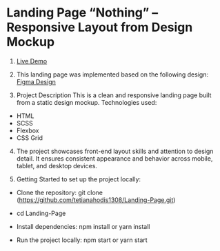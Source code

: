 # Landing Page “Nothing” – Responsive Layout from Design Mockup

1. [Live Demo](https://tetianahodis1308.github.io/Landing-Page/)

2. This landing page was implemented based on the following design: [Figma Design](https://www.figma.com/design/DtkQmQ797hk0nI4KfMi2Uq/BOSE-New-Version?node-id=6802-139&p=f)

3. Project Description
This is a clean and responsive landing page built from a static design mockup.
Technologies used:

- HTML
- SCSS
- Flexbox
- CSS Grid

4. The project showcases front-end layout skills and attention to design detail.
It ensures consistent appearance and behavior across mobile, tablet, and desktop devices.

5. Getting Started to set up the project locally:

- Clone the repository: git clone (https://github.com/tetianahodis1308/Landing-Page.git)

- cd Landing-Page

- Install dependencies:
npm install or yarn install

- Run the project locally:
npm start or yarn start
